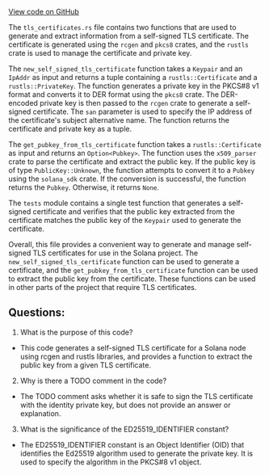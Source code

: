 
[View code on GitHub](https://github.com/solana-labs/solana/blob/master/streamer/src/tls_certificates.rs)

The `tls_certificates.rs` file contains two functions that are used to generate and extract information from a self-signed TLS certificate. The certificate is generated using the `rcgen` and `pkcs8` crates, and the `rustls` crate is used to manage the certificate and private key. 

The `new_self_signed_tls_certificate` function takes a `Keypair` and an `IpAddr` as input and returns a tuple containing a `rustls::Certificate` and a `rustls::PrivateKey`. The function generates a private key in the PKCS#8 v1 format and converts it to DER format using the `pkcs8` crate. The DER-encoded private key is then passed to the `rcgen` crate to generate a self-signed certificate. The `san` parameter is used to specify the IP address of the certificate's subject alternative name. The function returns the certificate and private key as a tuple.

The `get_pubkey_from_tls_certificate` function takes a `rustls::Certificate` as input and returns an `Option<Pubkey>`. The function uses the `x509_parser` crate to parse the certificate and extract the public key. If the public key is of type `PublicKey::Unknown`, the function attempts to convert it to a `Pubkey` using the `solana_sdk` crate. If the conversion is successful, the function returns the `Pubkey`. Otherwise, it returns `None`.

The `tests` module contains a single test function that generates a self-signed certificate and verifies that the public key extracted from the certificate matches the public key of the `Keypair` used to generate the certificate.

Overall, this file provides a convenient way to generate and manage self-signed TLS certificates for use in the Solana project. The `new_self_signed_tls_certificate` function can be used to generate a certificate, and the `get_pubkey_from_tls_certificate` function can be used to extract the public key from the certificate. These functions can be used in other parts of the project that require TLS certificates.
## Questions: 
 1. What is the purpose of this code?
- This code generates a self-signed TLS certificate for a Solana node using rcgen and rustls libraries, and provides a function to extract the public key from a given TLS certificate.

2. Why is there a TODO comment in the code?
- The TODO comment asks whether it is safe to sign the TLS certificate with the identity private key, but does not provide an answer or explanation.

3. What is the significance of the ED25519_IDENTIFIER constant?
- The ED25519_IDENTIFIER constant is an Object Identifier (OID) that identifies the Ed25519 algorithm used to generate the private key. It is used to specify the algorithm in the PKCS#8 v1 object.